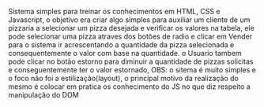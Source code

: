Sistema simples para treinar os conhecimentos em HTML, CSS e Javascript, o objetivo era criar algo simples para auxiliar um cliente de um pizzaria a selecionar um pizza desejada e verificar os valores na tabela, ele pode selecionar uma pizza atraves dos botões de radio e clicar em Vender para o sistema ir acrescentando a quantidade da pizza selecionada e consequentemente o valor com base na quantidade. o Usuario tambem pode clicar no botão estorno para diminuir a quantidade de pizzas solicitas e conseguentemente ter o valor estornado, OBS: o sitema é muito simples e o foco não foi a estilização(layout), o principal motivo da realização do mesmo é colocar em pratica os conhecimento do JS no que diz respeito a manipulação do DOM
